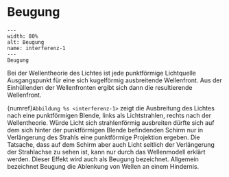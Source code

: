 # Beugung

```{figure} Bilder/Beugung.png
---
width: 80%
alt: Beugung
name: interferenz-1
---
Beugung 
 ```

Bei der Wellentheorie des Lichtes ist jede punktförmige Lichtquelle Ausgangspunkt für eine sich kugelförmig ausbreitende Wellenfront. Aus der Einhüllenden der Wellenfronten ergibt sich dann die resultierende Wellenfront.

{numref}`Abbildung %s <interferenz-1>` zeigt die Ausbreitung des Lichtes nach eine punktförmigen Blende, links als Lichtstrahlen, rechts nach der Wellentheorie. Würde Licht sich strahlenförmig ausbreiten dürfte sich auf dem sich hinter der punktförmigen Blende befindenden Schirm nur in Verlängerung des Strahls eine punktförmige Projektion ergeben. Die Tatsache, dass auf dem Schirm aber auch Licht seitlich der Verlängerung der Strahlachse zu sehen ist, kann nur durch das Wellenmodell erklärt werden.
Dieser Effekt wird auch als Beugung bezeichnet. Allgemein bezeichnet Beugung  die Ablenkung von Wellen an einem Hindernis.


<!-- TODO: Auflösungsvermögen optischer Instrumente -->

